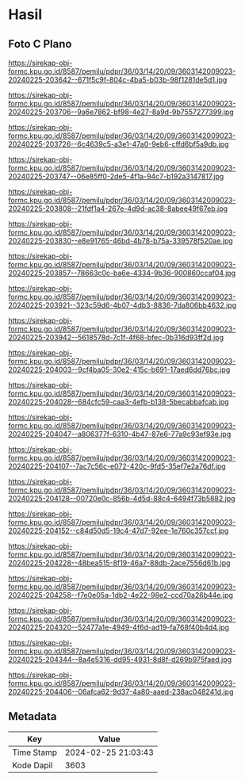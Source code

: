 # Hasil

## Foto C Plano

https://sirekap-obj-formc.kpu.go.id/8587/pemilu/pdpr/36/03/14/20/09/3603142009023-20240225-203642--671f5c9f-804c-4ba5-b03b-98f1281de5d1.jpg

https://sirekap-obj-formc.kpu.go.id/8587/pemilu/pdpr/36/03/14/20/09/3603142009023-20240225-203706--9a6e7862-bf98-4e27-8a9d-9b7557277399.jpg

https://sirekap-obj-formc.kpu.go.id/8587/pemilu/pdpr/36/03/14/20/09/3603142009023-20240225-203726--6c4639c5-a3e1-47a0-9eb6-cffd6bf5a9db.jpg

https://sirekap-obj-formc.kpu.go.id/8587/pemilu/pdpr/36/03/14/20/09/3603142009023-20240225-203747--06e85ff0-2de5-4f1a-94c7-b192a3147817.jpg

https://sirekap-obj-formc.kpu.go.id/8587/pemilu/pdpr/36/03/14/20/09/3603142009023-20240225-203808--21fdf1a4-267e-4d9d-ac38-8abee49f67eb.jpg

https://sirekap-obj-formc.kpu.go.id/8587/pemilu/pdpr/36/03/14/20/09/3603142009023-20240225-203830--e8e91765-46bd-4b78-b75a-339578f520ae.jpg

https://sirekap-obj-formc.kpu.go.id/8587/pemilu/pdpr/36/03/14/20/09/3603142009023-20240225-203857--78663c0c-ba6e-4334-9b36-900860ccaf04.jpg

https://sirekap-obj-formc.kpu.go.id/8587/pemilu/pdpr/36/03/14/20/09/3603142009023-20240225-203921--323c59d6-4b07-4db3-8836-7da806bb4632.jpg

https://sirekap-obj-formc.kpu.go.id/8587/pemilu/pdpr/36/03/14/20/09/3603142009023-20240225-203942--5618578d-7c1f-4f68-bfec-0b316d93ff2d.jpg

https://sirekap-obj-formc.kpu.go.id/8587/pemilu/pdpr/36/03/14/20/09/3603142009023-20240225-204003--9cf4ba05-30e2-415c-b691-17aed6dd76bc.jpg

https://sirekap-obj-formc.kpu.go.id/8587/pemilu/pdpr/36/03/14/20/09/3603142009023-20240225-204028--684cfc59-caa3-4efb-b138-5becabbafcab.jpg

https://sirekap-obj-formc.kpu.go.id/8587/pemilu/pdpr/36/03/14/20/09/3603142009023-20240225-204047--a806377f-6310-4b47-87e6-77a9c93ef93e.jpg

https://sirekap-obj-formc.kpu.go.id/8587/pemilu/pdpr/36/03/14/20/09/3603142009023-20240225-204107--7ac7c56c-e072-420c-9fd5-35ef7e2a76df.jpg

https://sirekap-obj-formc.kpu.go.id/8587/pemilu/pdpr/36/03/14/20/09/3603142009023-20240225-204128--00720e0c-856b-4d5d-88c4-6494f73b5882.jpg

https://sirekap-obj-formc.kpu.go.id/8587/pemilu/pdpr/36/03/14/20/09/3603142009023-20240225-204152--c84d50d5-19c4-47d7-92ee-1e760c357ccf.jpg

https://sirekap-obj-formc.kpu.go.id/8587/pemilu/pdpr/36/03/14/20/09/3603142009023-20240225-204228--48bea515-8f19-46a7-88db-2ace7556d61b.jpg

https://sirekap-obj-formc.kpu.go.id/8587/pemilu/pdpr/36/03/14/20/09/3603142009023-20240225-204258--f7e0e05a-1db2-4e22-98e2-ccd70a26b44e.jpg

https://sirekap-obj-formc.kpu.go.id/8587/pemilu/pdpr/36/03/14/20/09/3603142009023-20240225-204320--52477a1e-4949-4f6d-ad19-fa768f40b4d4.jpg

https://sirekap-obj-formc.kpu.go.id/8587/pemilu/pdpr/36/03/14/20/09/3603142009023-20240225-204344--8a4e5316-dd95-4931-8d8f-d269b975faed.jpg

https://sirekap-obj-formc.kpu.go.id/8587/pemilu/pdpr/36/03/14/20/09/3603142009023-20240225-204406--06afca62-9d37-4a80-aaed-238ac048241d.jpg


## Metadata

| Key        | Value               |
| ---------- | ------------------- |
| Time Stamp | 2024-02-25 21:03:43 |
| Kode Dapil | 3603                |




